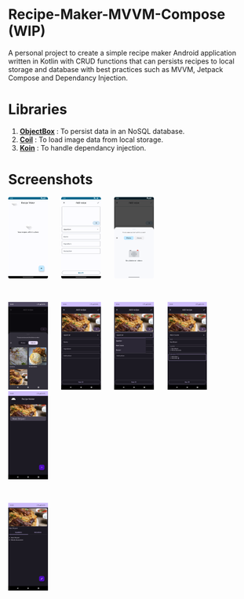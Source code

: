 # Recipe-Maker-MVVM-Compose (WIP)
A personal project to create a simple recipe maker Android application written in Kotlin with CRUD functions that can persists recipes to local storage and database with best practices such as MVVM, Jetpack Compose and Dependancy Injection.

# Libraries
1. <a href="https://github.com/objectbox/objectbox-java"><strong>ObjectBox</strong></a> : To persist data in an NoSQL database.
2. <a href="https://github.com/coil-kt/coil"><strong>Coil</strong></a> : To load image data from local storage.
3. <a href="https://github.com/InsertKoinIO/koin"><strong>Koin</strong></a> : To handle dependancy injection.

# Screenshots
<p>
  <img src="screenshots/Recipe-Maker-MVVM-Compose-Img-1.png" width=16% height=16%>
  &nbsp; &nbsp; &nbsp;
  <img src="screenshots/Recipe-Maker-MVVM-Compose-Img-2.png" width=16% height=16%>
  &nbsp; &nbsp; &nbsp;
  <img src="screenshots/Recipe-Maker-MVVM-Compose-Img-3.png" width=16% height=16%>
</p>
<br>
<p>
  <img src="screenshots/Screenshot_20230519-100547.png" width=16% height=16%>
  &nbsp; &nbsp; &nbsp;
  <img src="screenshots/Screenshot_20230519-100601.png" width=16% height=16%>
  &nbsp; &nbsp; &nbsp;
  <img src="screenshots/Screenshot_20230519-100614.png" width=16% height=16%>
  &nbsp; &nbsp; &nbsp;
  <img src="screenshots/Screenshot_20230519-100813.png" width=16% height=16%>
  &nbsp; &nbsp; &nbsp;
  <img src="screenshots/Screenshot_20230519-100822.png" width=16% height=16%>
</p>
<br>
<P>
  <img src="screenshots/Screenshot_20230519-100833.png" width=16% height=16%>
</p>

